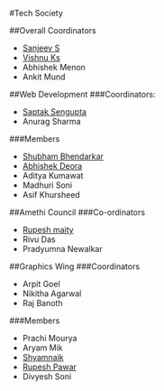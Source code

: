 #Tech Society

##Overall Coordinators
* [Sanjeev S](https://github.com/ddemented)
* [Vishnu Ks](http://github.com/hackerkid)
* Abhishek Menon
* Ankit Mund
	
##Web Development
###Coordinators:
* [Saptak Sengupta](https://www.github.com/SaptakS)
* Anurag Sharma

###Members
* [Shubham Bhendarkar](http://github.com/codebhendi)
* [Abhishek Deora](http://github.com/adeora7)
* Aditya Kumawat
* Madhuri Soni
* Asif Khursheed


##Amethi Council
###Co-ordinators
* [Rupesh maity](https://www.github.com/deathsurgeon)
* Rivu Das
* Pradyumna Newalkar

##Graphics Wing
###Coordinators
* Arpit Goel
* Nikitha Agarwal
* Raj Banoth

###Members

 * Prachi Mourya
 * Aryam Mik
 *  [Shyamnaik](https://www.github.com/Shyamnaik)
 *   [Rupesh Pawar](https://www.github.com/rupeshpawar007)
 *    Divyesh Soni

